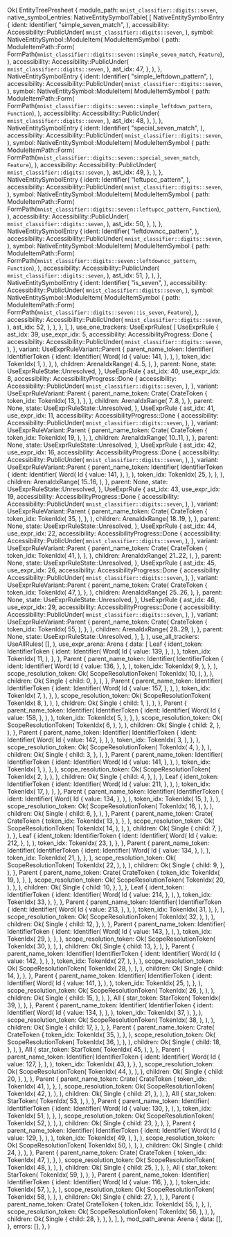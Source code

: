 Ok(
    EntityTreePresheet {
        module_path: `mnist_classifier::digits::seven`,
        native_symbol_entries: NativeEntitySymbolTable(
            [
                NativeEntitySymbolEntry {
                    ident: Identifier(
                        "simple_seven_match",
                    ),
                    accessibility: Accessibility::PublicUnder(
                        `mnist_classifier::digits::seven`,
                    ),
                    symbol: NativeEntitySymbol::ModuleItem(
                        ModuleItemSymbol {
                            path: ModuleItemPath::Form(
                                FormPath(`mnist_classifier::digits::seven::simple_seven_match`, `Feature`),
                            ),
                            accessibility: Accessibility::PublicUnder(
                                `mnist_classifier::digits::seven`,
                            ),
                            ast_idx: 47,
                        },
                    ),
                },
                NativeEntitySymbolEntry {
                    ident: Identifier(
                        "simple_leftdown_pattern",
                    ),
                    accessibility: Accessibility::PublicUnder(
                        `mnist_classifier::digits::seven`,
                    ),
                    symbol: NativeEntitySymbol::ModuleItem(
                        ModuleItemSymbol {
                            path: ModuleItemPath::Form(
                                FormPath(`mnist_classifier::digits::seven::simple_leftdown_pattern`, `Function`),
                            ),
                            accessibility: Accessibility::PublicUnder(
                                `mnist_classifier::digits::seven`,
                            ),
                            ast_idx: 48,
                        },
                    ),
                },
                NativeEntitySymbolEntry {
                    ident: Identifier(
                        "special_seven_match",
                    ),
                    accessibility: Accessibility::PublicUnder(
                        `mnist_classifier::digits::seven`,
                    ),
                    symbol: NativeEntitySymbol::ModuleItem(
                        ModuleItemSymbol {
                            path: ModuleItemPath::Form(
                                FormPath(`mnist_classifier::digits::seven::special_seven_match`, `Feature`),
                            ),
                            accessibility: Accessibility::PublicUnder(
                                `mnist_classifier::digits::seven`,
                            ),
                            ast_idx: 49,
                        },
                    ),
                },
                NativeEntitySymbolEntry {
                    ident: Identifier(
                        "leftupcc_pattern",
                    ),
                    accessibility: Accessibility::PublicUnder(
                        `mnist_classifier::digits::seven`,
                    ),
                    symbol: NativeEntitySymbol::ModuleItem(
                        ModuleItemSymbol {
                            path: ModuleItemPath::Form(
                                FormPath(`mnist_classifier::digits::seven::leftupcc_pattern`, `Function`),
                            ),
                            accessibility: Accessibility::PublicUnder(
                                `mnist_classifier::digits::seven`,
                            ),
                            ast_idx: 50,
                        },
                    ),
                },
                NativeEntitySymbolEntry {
                    ident: Identifier(
                        "leftdowncc_pattern",
                    ),
                    accessibility: Accessibility::PublicUnder(
                        `mnist_classifier::digits::seven`,
                    ),
                    symbol: NativeEntitySymbol::ModuleItem(
                        ModuleItemSymbol {
                            path: ModuleItemPath::Form(
                                FormPath(`mnist_classifier::digits::seven::leftdowncc_pattern`, `Function`),
                            ),
                            accessibility: Accessibility::PublicUnder(
                                `mnist_classifier::digits::seven`,
                            ),
                            ast_idx: 51,
                        },
                    ),
                },
                NativeEntitySymbolEntry {
                    ident: Identifier(
                        "is_seven",
                    ),
                    accessibility: Accessibility::PublicUnder(
                        `mnist_classifier::digits::seven`,
                    ),
                    symbol: NativeEntitySymbol::ModuleItem(
                        ModuleItemSymbol {
                            path: ModuleItemPath::Form(
                                FormPath(`mnist_classifier::digits::seven::is_seven`, `Feature`),
                            ),
                            accessibility: Accessibility::PublicUnder(
                                `mnist_classifier::digits::seven`,
                            ),
                            ast_idx: 52,
                        },
                    ),
                },
            ],
        ),
        use_one_trackers: UseExprRules(
            [
                UseExprRule {
                    ast_idx: 39,
                    use_expr_idx: 5,
                    accessibility: AccessibilityProgress::Done {
                        accessibility: Accessibility::PublicUnder(
                            `mnist_classifier::digits::seven`,
                        ),
                    },
                    variant: UseExprRuleVariant::Parent {
                        parent_name_token: Identifier(
                            IdentifierToken {
                                ident: Identifier(
                                    Word(
                                        Id {
                                            value: 141,
                                        },
                                    ),
                                ),
                                token_idx: TokenIdx(
                                    1,
                                ),
                            },
                        ),
                        children: ArenaIdxRange(
                            4..5,
                        ),
                    },
                    parent: None,
                    state: UseExprRuleState::Unresolved,
                },
                UseExprRule {
                    ast_idx: 40,
                    use_expr_idx: 8,
                    accessibility: AccessibilityProgress::Done {
                        accessibility: Accessibility::PublicUnder(
                            `mnist_classifier::digits::seven`,
                        ),
                    },
                    variant: UseExprRuleVariant::Parent {
                        parent_name_token: Crate(
                            CrateToken {
                                token_idx: TokenIdx(
                                    13,
                                ),
                            },
                        ),
                        children: ArenaIdxRange(
                            7..8,
                        ),
                    },
                    parent: None,
                    state: UseExprRuleState::Unresolved,
                },
                UseExprRule {
                    ast_idx: 41,
                    use_expr_idx: 11,
                    accessibility: AccessibilityProgress::Done {
                        accessibility: Accessibility::PublicUnder(
                            `mnist_classifier::digits::seven`,
                        ),
                    },
                    variant: UseExprRuleVariant::Parent {
                        parent_name_token: Crate(
                            CrateToken {
                                token_idx: TokenIdx(
                                    19,
                                ),
                            },
                        ),
                        children: ArenaIdxRange(
                            10..11,
                        ),
                    },
                    parent: None,
                    state: UseExprRuleState::Unresolved,
                },
                UseExprRule {
                    ast_idx: 42,
                    use_expr_idx: 16,
                    accessibility: AccessibilityProgress::Done {
                        accessibility: Accessibility::PublicUnder(
                            `mnist_classifier::digits::seven`,
                        ),
                    },
                    variant: UseExprRuleVariant::Parent {
                        parent_name_token: Identifier(
                            IdentifierToken {
                                ident: Identifier(
                                    Word(
                                        Id {
                                            value: 141,
                                        },
                                    ),
                                ),
                                token_idx: TokenIdx(
                                    25,
                                ),
                            },
                        ),
                        children: ArenaIdxRange(
                            15..16,
                        ),
                    },
                    parent: None,
                    state: UseExprRuleState::Unresolved,
                },
                UseExprRule {
                    ast_idx: 43,
                    use_expr_idx: 19,
                    accessibility: AccessibilityProgress::Done {
                        accessibility: Accessibility::PublicUnder(
                            `mnist_classifier::digits::seven`,
                        ),
                    },
                    variant: UseExprRuleVariant::Parent {
                        parent_name_token: Crate(
                            CrateToken {
                                token_idx: TokenIdx(
                                    35,
                                ),
                            },
                        ),
                        children: ArenaIdxRange(
                            18..19,
                        ),
                    },
                    parent: None,
                    state: UseExprRuleState::Unresolved,
                },
                UseExprRule {
                    ast_idx: 44,
                    use_expr_idx: 22,
                    accessibility: AccessibilityProgress::Done {
                        accessibility: Accessibility::PublicUnder(
                            `mnist_classifier::digits::seven`,
                        ),
                    },
                    variant: UseExprRuleVariant::Parent {
                        parent_name_token: Crate(
                            CrateToken {
                                token_idx: TokenIdx(
                                    41,
                                ),
                            },
                        ),
                        children: ArenaIdxRange(
                            21..22,
                        ),
                    },
                    parent: None,
                    state: UseExprRuleState::Unresolved,
                },
                UseExprRule {
                    ast_idx: 45,
                    use_expr_idx: 26,
                    accessibility: AccessibilityProgress::Done {
                        accessibility: Accessibility::PublicUnder(
                            `mnist_classifier::digits::seven`,
                        ),
                    },
                    variant: UseExprRuleVariant::Parent {
                        parent_name_token: Crate(
                            CrateToken {
                                token_idx: TokenIdx(
                                    47,
                                ),
                            },
                        ),
                        children: ArenaIdxRange(
                            25..26,
                        ),
                    },
                    parent: None,
                    state: UseExprRuleState::Unresolved,
                },
                UseExprRule {
                    ast_idx: 46,
                    use_expr_idx: 29,
                    accessibility: AccessibilityProgress::Done {
                        accessibility: Accessibility::PublicUnder(
                            `mnist_classifier::digits::seven`,
                        ),
                    },
                    variant: UseExprRuleVariant::Parent {
                        parent_name_token: Crate(
                            CrateToken {
                                token_idx: TokenIdx(
                                    55,
                                ),
                            },
                        ),
                        children: ArenaIdxRange(
                            28..29,
                        ),
                    },
                    parent: None,
                    state: UseExprRuleState::Unresolved,
                },
            ],
        ),
        use_all_trackers: UseAllRules(
            [],
        ),
        use_expr_arena: Arena {
            data: [
                Leaf {
                    ident_token: IdentifierToken {
                        ident: Identifier(
                            Word(
                                Id {
                                    value: 139,
                                },
                            ),
                        ),
                        token_idx: TokenIdx(
                            11,
                        ),
                    },
                },
                Parent {
                    parent_name_token: Identifier(
                        IdentifierToken {
                            ident: Identifier(
                                Word(
                                    Id {
                                        value: 136,
                                    },
                                ),
                            ),
                            token_idx: TokenIdx(
                                9,
                            ),
                        },
                    ),
                    scope_resolution_token: Ok(
                        ScopeResolutionToken(
                            TokenIdx(
                                10,
                            ),
                        ),
                    ),
                    children: Ok(
                        Single {
                            child: 0,
                        },
                    ),
                },
                Parent {
                    parent_name_token: Identifier(
                        IdentifierToken {
                            ident: Identifier(
                                Word(
                                    Id {
                                        value: 157,
                                    },
                                ),
                            ),
                            token_idx: TokenIdx(
                                7,
                            ),
                        },
                    ),
                    scope_resolution_token: Ok(
                        ScopeResolutionToken(
                            TokenIdx(
                                8,
                            ),
                        ),
                    ),
                    children: Ok(
                        Single {
                            child: 1,
                        },
                    ),
                },
                Parent {
                    parent_name_token: Identifier(
                        IdentifierToken {
                            ident: Identifier(
                                Word(
                                    Id {
                                        value: 158,
                                    },
                                ),
                            ),
                            token_idx: TokenIdx(
                                5,
                            ),
                        },
                    ),
                    scope_resolution_token: Ok(
                        ScopeResolutionToken(
                            TokenIdx(
                                6,
                            ),
                        ),
                    ),
                    children: Ok(
                        Single {
                            child: 2,
                        },
                    ),
                },
                Parent {
                    parent_name_token: Identifier(
                        IdentifierToken {
                            ident: Identifier(
                                Word(
                                    Id {
                                        value: 142,
                                    },
                                ),
                            ),
                            token_idx: TokenIdx(
                                3,
                            ),
                        },
                    ),
                    scope_resolution_token: Ok(
                        ScopeResolutionToken(
                            TokenIdx(
                                4,
                            ),
                        ),
                    ),
                    children: Ok(
                        Single {
                            child: 3,
                        },
                    ),
                },
                Parent {
                    parent_name_token: Identifier(
                        IdentifierToken {
                            ident: Identifier(
                                Word(
                                    Id {
                                        value: 141,
                                    },
                                ),
                            ),
                            token_idx: TokenIdx(
                                1,
                            ),
                        },
                    ),
                    scope_resolution_token: Ok(
                        ScopeResolutionToken(
                            TokenIdx(
                                2,
                            ),
                        ),
                    ),
                    children: Ok(
                        Single {
                            child: 4,
                        },
                    ),
                },
                Leaf {
                    ident_token: IdentifierToken {
                        ident: Identifier(
                            Word(
                                Id {
                                    value: 211,
                                },
                            ),
                        ),
                        token_idx: TokenIdx(
                            17,
                        ),
                    },
                },
                Parent {
                    parent_name_token: Identifier(
                        IdentifierToken {
                            ident: Identifier(
                                Word(
                                    Id {
                                        value: 134,
                                    },
                                ),
                            ),
                            token_idx: TokenIdx(
                                15,
                            ),
                        },
                    ),
                    scope_resolution_token: Ok(
                        ScopeResolutionToken(
                            TokenIdx(
                                16,
                            ),
                        ),
                    ),
                    children: Ok(
                        Single {
                            child: 6,
                        },
                    ),
                },
                Parent {
                    parent_name_token: Crate(
                        CrateToken {
                            token_idx: TokenIdx(
                                13,
                            ),
                        },
                    ),
                    scope_resolution_token: Ok(
                        ScopeResolutionToken(
                            TokenIdx(
                                14,
                            ),
                        ),
                    ),
                    children: Ok(
                        Single {
                            child: 7,
                        },
                    ),
                },
                Leaf {
                    ident_token: IdentifierToken {
                        ident: Identifier(
                            Word(
                                Id {
                                    value: 212,
                                },
                            ),
                        ),
                        token_idx: TokenIdx(
                            23,
                        ),
                    },
                },
                Parent {
                    parent_name_token: Identifier(
                        IdentifierToken {
                            ident: Identifier(
                                Word(
                                    Id {
                                        value: 134,
                                    },
                                ),
                            ),
                            token_idx: TokenIdx(
                                21,
                            ),
                        },
                    ),
                    scope_resolution_token: Ok(
                        ScopeResolutionToken(
                            TokenIdx(
                                22,
                            ),
                        ),
                    ),
                    children: Ok(
                        Single {
                            child: 9,
                        },
                    ),
                },
                Parent {
                    parent_name_token: Crate(
                        CrateToken {
                            token_idx: TokenIdx(
                                19,
                            ),
                        },
                    ),
                    scope_resolution_token: Ok(
                        ScopeResolutionToken(
                            TokenIdx(
                                20,
                            ),
                        ),
                    ),
                    children: Ok(
                        Single {
                            child: 10,
                        },
                    ),
                },
                Leaf {
                    ident_token: IdentifierToken {
                        ident: Identifier(
                            Word(
                                Id {
                                    value: 214,
                                },
                            ),
                        ),
                        token_idx: TokenIdx(
                            33,
                        ),
                    },
                },
                Parent {
                    parent_name_token: Identifier(
                        IdentifierToken {
                            ident: Identifier(
                                Word(
                                    Id {
                                        value: 213,
                                    },
                                ),
                            ),
                            token_idx: TokenIdx(
                                31,
                            ),
                        },
                    ),
                    scope_resolution_token: Ok(
                        ScopeResolutionToken(
                            TokenIdx(
                                32,
                            ),
                        ),
                    ),
                    children: Ok(
                        Single {
                            child: 12,
                        },
                    ),
                },
                Parent {
                    parent_name_token: Identifier(
                        IdentifierToken {
                            ident: Identifier(
                                Word(
                                    Id {
                                        value: 143,
                                    },
                                ),
                            ),
                            token_idx: TokenIdx(
                                29,
                            ),
                        },
                    ),
                    scope_resolution_token: Ok(
                        ScopeResolutionToken(
                            TokenIdx(
                                30,
                            ),
                        ),
                    ),
                    children: Ok(
                        Single {
                            child: 13,
                        },
                    ),
                },
                Parent {
                    parent_name_token: Identifier(
                        IdentifierToken {
                            ident: Identifier(
                                Word(
                                    Id {
                                        value: 142,
                                    },
                                ),
                            ),
                            token_idx: TokenIdx(
                                27,
                            ),
                        },
                    ),
                    scope_resolution_token: Ok(
                        ScopeResolutionToken(
                            TokenIdx(
                                28,
                            ),
                        ),
                    ),
                    children: Ok(
                        Single {
                            child: 14,
                        },
                    ),
                },
                Parent {
                    parent_name_token: Identifier(
                        IdentifierToken {
                            ident: Identifier(
                                Word(
                                    Id {
                                        value: 141,
                                    },
                                ),
                            ),
                            token_idx: TokenIdx(
                                25,
                            ),
                        },
                    ),
                    scope_resolution_token: Ok(
                        ScopeResolutionToken(
                            TokenIdx(
                                26,
                            ),
                        ),
                    ),
                    children: Ok(
                        Single {
                            child: 15,
                        },
                    ),
                },
                All {
                    star_token: StarToken(
                        TokenIdx(
                            39,
                        ),
                    ),
                },
                Parent {
                    parent_name_token: Identifier(
                        IdentifierToken {
                            ident: Identifier(
                                Word(
                                    Id {
                                        value: 134,
                                    },
                                ),
                            ),
                            token_idx: TokenIdx(
                                37,
                            ),
                        },
                    ),
                    scope_resolution_token: Ok(
                        ScopeResolutionToken(
                            TokenIdx(
                                38,
                            ),
                        ),
                    ),
                    children: Ok(
                        Single {
                            child: 17,
                        },
                    ),
                },
                Parent {
                    parent_name_token: Crate(
                        CrateToken {
                            token_idx: TokenIdx(
                                35,
                            ),
                        },
                    ),
                    scope_resolution_token: Ok(
                        ScopeResolutionToken(
                            TokenIdx(
                                36,
                            ),
                        ),
                    ),
                    children: Ok(
                        Single {
                            child: 18,
                        },
                    ),
                },
                All {
                    star_token: StarToken(
                        TokenIdx(
                            45,
                        ),
                    ),
                },
                Parent {
                    parent_name_token: Identifier(
                        IdentifierToken {
                            ident: Identifier(
                                Word(
                                    Id {
                                        value: 127,
                                    },
                                ),
                            ),
                            token_idx: TokenIdx(
                                43,
                            ),
                        },
                    ),
                    scope_resolution_token: Ok(
                        ScopeResolutionToken(
                            TokenIdx(
                                44,
                            ),
                        ),
                    ),
                    children: Ok(
                        Single {
                            child: 20,
                        },
                    ),
                },
                Parent {
                    parent_name_token: Crate(
                        CrateToken {
                            token_idx: TokenIdx(
                                41,
                            ),
                        },
                    ),
                    scope_resolution_token: Ok(
                        ScopeResolutionToken(
                            TokenIdx(
                                42,
                            ),
                        ),
                    ),
                    children: Ok(
                        Single {
                            child: 21,
                        },
                    ),
                },
                All {
                    star_token: StarToken(
                        TokenIdx(
                            53,
                        ),
                    ),
                },
                Parent {
                    parent_name_token: Identifier(
                        IdentifierToken {
                            ident: Identifier(
                                Word(
                                    Id {
                                        value: 130,
                                    },
                                ),
                            ),
                            token_idx: TokenIdx(
                                51,
                            ),
                        },
                    ),
                    scope_resolution_token: Ok(
                        ScopeResolutionToken(
                            TokenIdx(
                                52,
                            ),
                        ),
                    ),
                    children: Ok(
                        Single {
                            child: 23,
                        },
                    ),
                },
                Parent {
                    parent_name_token: Identifier(
                        IdentifierToken {
                            ident: Identifier(
                                Word(
                                    Id {
                                        value: 129,
                                    },
                                ),
                            ),
                            token_idx: TokenIdx(
                                49,
                            ),
                        },
                    ),
                    scope_resolution_token: Ok(
                        ScopeResolutionToken(
                            TokenIdx(
                                50,
                            ),
                        ),
                    ),
                    children: Ok(
                        Single {
                            child: 24,
                        },
                    ),
                },
                Parent {
                    parent_name_token: Crate(
                        CrateToken {
                            token_idx: TokenIdx(
                                47,
                            ),
                        },
                    ),
                    scope_resolution_token: Ok(
                        ScopeResolutionToken(
                            TokenIdx(
                                48,
                            ),
                        ),
                    ),
                    children: Ok(
                        Single {
                            child: 25,
                        },
                    ),
                },
                All {
                    star_token: StarToken(
                        TokenIdx(
                            59,
                        ),
                    ),
                },
                Parent {
                    parent_name_token: Identifier(
                        IdentifierToken {
                            ident: Identifier(
                                Word(
                                    Id {
                                        value: 116,
                                    },
                                ),
                            ),
                            token_idx: TokenIdx(
                                57,
                            ),
                        },
                    ),
                    scope_resolution_token: Ok(
                        ScopeResolutionToken(
                            TokenIdx(
                                58,
                            ),
                        ),
                    ),
                    children: Ok(
                        Single {
                            child: 27,
                        },
                    ),
                },
                Parent {
                    parent_name_token: Crate(
                        CrateToken {
                            token_idx: TokenIdx(
                                55,
                            ),
                        },
                    ),
                    scope_resolution_token: Ok(
                        ScopeResolutionToken(
                            TokenIdx(
                                56,
                            ),
                        ),
                    ),
                    children: Ok(
                        Single {
                            child: 28,
                        },
                    ),
                },
            ],
        },
        mod_path_arena: Arena {
            data: [],
        },
        errors: [],
    },
)
